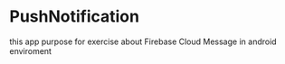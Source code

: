 # PushNotification
this app purpose for exercise about Firebase Cloud Message in android enviroment
